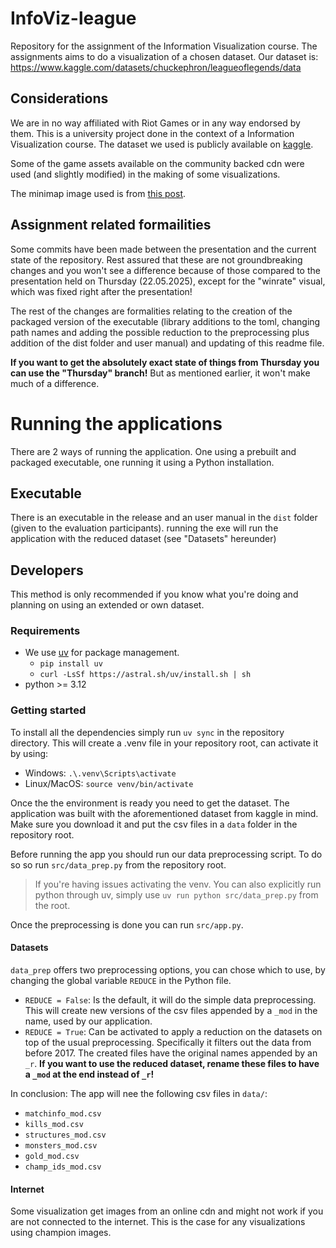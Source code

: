 # InfoViz-league
Repository for the assignment of the Information Visualization course.
The assignments aims to do a visualization of a chosen dataset. Our dataset is: https://www.kaggle.com/datasets/chuckephron/leagueoflegends/data
## Considerations
We are in no way affiliated with Riot Games or in any way endorsed by them. This is a university project done in the context of a Information Visualization course. The dataset we used is publicly available on [kaggle](https://www.kaggle.com/datasets/chuckephron/leagueoflegends/data).

Some of the game assets available on the community backed cdn were used (and slightly modified) in the making of some visualizations.

The minimap image used is from [this post](https://www.reddit.com/r/leagueoflegends/comments/pl92ho/vector_map_of_summoners_rift_wip/).

## Assignment related formailities
Some commits have been made between the presentation and the current state of the repository. Rest assured that these are not groundbreaking changes and you won't see a difference because of those compared to the presentation held on Thursday (22.05.2025), except for the "winrate" visual, which was fixed right after the presentation!

The rest of the changes are formalities relating to the creation of the packaged version of the executable (library additions to the toml, changing path names and adding the possible reduction to the preprocessing plus addition of the dist folder and user manual) and updating of this readme file.

**If you want to get the absolutely exact state of things from Thursday you can use the "Thursday" branch!** But as mentioned earlier, it won't make much of a difference.
# Running the applications
There are 2 ways of running the application. One using a prebuilt and packaged executable, one running it using a Python installation.
## Executable
There is an executable in the release and an user manual in the `dist` folder (given to the evaluation participants). running the exe will run the application with the reduced dataset (see "Datasets" hereunder)
## Developers
This method is only recommended if you know what you're doing and planning on using an extended or own dataset.
### Requirements
- We use [uv](https://docs.astral.sh/uv/) for package management.
  - `pip install uv`
  - `curl -LsSf https://astral.sh/uv/install.sh | sh`
- python >=  3.12
### Getting started
To install all the dependencies simply run `uv sync` in the repository directory. This will create a .venv file in your repository root, can activate it by using:
- Windows: `.\.venv\Scripts\activate` 
- Linux/MacOS: `source venv/bin/activate`

Once the the environment is ready you need to get the dataset. The application was built with the aforementioned dataset from kaggle in mind. Make sure you download it and put the csv files in a `data` folder in the repository root.

Before running the app you should run our data preprocessing script. To do so so run `src/data_prep.py` from the repository root. 
> If you're having issues activating the venv. You can also explicitly run python through uv, simply use `uv run python src/data_prep.py` from the root.

Once the preprocessing is done you can run `src/app.py`.
#### Datasets
`data_prep` offers two preprocessing options, you can chose which to use, by changing the global variable `REDUCE` in the Python file.
- `REDUCE = False`: Is the default, it will do the simple data preprocessing. This will create new versions of the csv files appended by a `_mod` in the name, used by our application. 
- `REDUCE = True`: Can be activated to apply a reduction on the datasets on top of the usual preprocessing. Specifically it filters out the data from before 2017. The created files have the original names appended by an `_r`. **If you want to use the reduced dataset, rename these files to have a `_mod` at the end instead of `_r`!**

In conclusion: The app will nee the following csv files in `data/`:
- `matchinfo_mod.csv`
- `kills_mod.csv`
- `structures_mod.csv`
- `monsters_mod.csv`
- `gold_mod.csv`
- `champ_ids_mod.csv`
#### Internet
Some visualization get images from an online cdn and might not work if you are not connected to the internet. This is the case for any visualizations using champion images.


